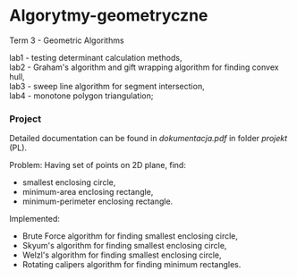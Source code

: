 # Algorytmy-geometryczne
Term 3 - Geometric Algorithms

lab1 - testing determinant calculation methods,<br>
lab2 - Graham's algorithm and gift wrapping algorithm for finding convex hull,<br>
lab3 - sweep line algorithm for segment intersection,<br>
lab4 - monotone polygon triangulation;<br>

### Project
Detailed documentation can be found in <em>dokumentacja.pdf</em> in folder <em>projekt</em> (PL).

Problem: Having set of points on 2D plane, find:
 - smallest enclosing circle,
 - minimum-area enclosing rectangle,
 - minimum-perimeter enclosing rectangle.
 
Implemented:
 - Brute Force algorithm for finding smallest enclosing circle,
 - Skyum's algorithm for finding smallest enclosing circle,
 - Welzl's algorithm for finding smallest enclosing circle,
 - Rotating calipers algorithm for finding minimum rectangles.

